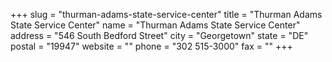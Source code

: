 +++
slug = "thurman-adams-state-service-center"
title = "Thurman Adams State Service Center"
name = "Thurman Adams State Service Center"
address = "546 South Bedford Street"
city = "Georgetown"
state = "DE"
postal = "19947"
website = ""
phone = "302 515-3000"
fax = ""
+++
